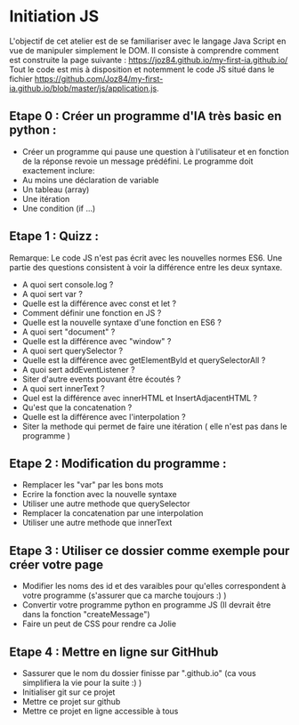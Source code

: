  # Initiation JS 
 L'objectif de cet atelier est de se familiariser avec le langage Java Script en vue de manipuler simplement le DOM.
 Il consiste à comprendre comment est construite la page suivante : https://joz84.github.io/my-first-ia.github.io/
 Tout le code est mis à disposition et notemment le code JS situé dans le fichier https://github.com/Joz84/my-first-ia.github.io/blob/master/js/application.js.
 
 ## Etape 0 : Créer un programme d'IA très basic en python :
  - Créer un programme qui pause une question à l'utilisateur et en fonction de la réponse revoie un message prédéfini. Le programme doit exactement inclure:
  - Au moins une déclaration de variable
  - Un tableau (array)
  - Une itération
  - Une condition (if ...)

 ## Etape 1 : Quizz :
Remarque: Le code JS n'est pas écrit avec les nouvelles normes ES6. Une partie des questions consistent à voir la différence entre les deux syntaxe. 
  - A quoi sert console.log ?
  - A quoi sert var ?
  - Quelle est la différence avec const et let ?
  - Comment définir une fonction en JS ?
  - Quelle est la nouvelle syntaxe d'une fonction en ES6 ?
  - A quoi sert "document" ?
  - Quelle est la différence avec "window" ?
  - A quoi sert querySelector ?
  - Quelle est la différence avec getElementById et querySelectorAll ?
  - A quoi sert addEventListener ?
  - Siter d'autre events pouvant être écoutés ?
  - A quoi sert innerText ?
  - Quel est la différence avec innerHTML et InsertAdjacentHTML ?
  - Qu'est que la concatenation ?
  - Quelle est la différence avec l'interpolation ?
  - Siter la methode qui permet de faire une itération ( elle n'est pas dans le programme )

 ## Etape 2 : Modification du programme :

  - Remplacer les "var" par les bons mots
  - Ecrire la fonction avec la nouvelle syntaxe
  - Utiliser une autre methode que querySelector
  - Remplacer la concatenation par une interpolation
  - Utiliser une autre methode que innerText

 ## Etape 3 : Utiliser ce dossier comme exemple pour créer votre page

  - Modifier les noms des id et des varaibles pour qu'elles correspondent à votre programme (s'assurer que ca marche toujours :) )
  - Convertir votre programme python en programme JS (Il devrait être dans la fonction "createMessage")
  - Faire un peut de CSS pour rendre ca Jolie

 ## Etape 4 : Mettre en ligne sur GitHhub

  - Sassurer que le nom du dossier finisse par ".github.io" (ca vous simplifiera la vie pour la suite :) )
  - Initialiser git sur ce projet
  - Mettre ce projet sur github
  - Mettre ce projet en ligne accessible à tous

